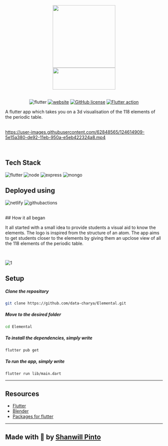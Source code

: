 <div align="center">
  <a href="https://elemental.shanwillpinto.tech/#/"><img src="https://res.cloudinary.com/vigneshshettyin/image/upload/v1626020891/ecljts2xfrdsm6xupghq.png" width="200px" height="200px"></a>
  <br>
   <a href="https://elemental.shanwillpinto.tech/#/"><img src="https://res.cloudinary.com/vigneshshettyin/image/upload/v1626021279/c9w7pdrnstt5crrs1ddq.png" width="200px" height="70px"></a>
  
</div>

<div align="center">

<br />

![flutter](https://img.shields.io/badge/Flutter%20ver.-2.2.2-blue?style=for-the-badge&logo=flutter)
[![website](https://img.shields.io/badge/Website-online-green?style=for-the-badge&logo=chrome)](https://elemental3d.shanwillpinto.tech)
[![GitHub license](https://img.shields.io/badge/license-MIT-red.svg?style=for-the-badge)](https://github.com/data-charya/Elemental/blob/master/LICENSE)
[![Flutter action](https://github.com/data-charya/Elemental/actions/workflows/flutter.yml/badge.svg?style=for-the-badge?branch=master)](https://github.com/data-charya/Elemental/actions/workflows/flutter.yml)

</div>

A flutter app which takes you on a 3d visualisation of the 118 elements of the periodic table.
<br>
<br>




https://user-images.githubusercontent.com/62848565/124614909-5e15a380-de92-11eb-950a-e5eb422324a8.mp4

<br>

## Tech Stack
![flutter](https://img.shields.io/badge/Flutter-blue?style=for-the-badge&logo=flutter)
![node](https://img.shields.io/badge/Node.js-43853D?style=for-the-badge&logo=node.js&logoColor=white)
![express](https://img.shields.io/badge/Express.js-404D59?style=for-the-badge)
![mongo](https://img.shields.io/badge/MongoDB-4EA94B?style=for-the-badge&logo=mongodb&logoColor=white)
<br>

## Deployed using
![netlify](https://img.shields.io/badge/Netlify-00C7B7?style=for-the-badge&logo=netlify&logoColor=white)
![githubactions](https://img.shields.io/badge/GitHub%20Actions-100000?style=for-the-badge&logo=github&logoColor=white)

<br>
## How it all began

It all started with a small idea to provide students a visual aid to know the elements. The logo is inspired from the structure of an atom. The app aims to get students closer to the elements by giving them an upclose view of all the 118 elements of the periodic table. 

<br>

![1](https://user-images.githubusercontent.com/62848565/124788842-5ecc3980-df67-11eb-9597-6c3638cb583e.png)


## Setup

  ##### Clone the repository
```bash
git clone https://github.com/data-charya/Elemental.git
```
  ##### Move to the desired folder
```bash
cd Elemental
```
  ##### To install the dependencies, simply write
```bash
flutter pub get
```

  ##### To run the app, simply write
```bash
flutter run lib/main.dart
```
<hr>

## Resources 
- <a href="https://flutter.dev/" target=_blank>Flutter</a>
- <a href="https://www.blender.org/"  target=_blank>Blender</a>
- <a href="https://pub.dev/" target=_blank>Packages for flutter</a>

<hr>

## Made with 💙 by <a href="https://github.com/data-charya"> Shanwill Pinto </a>
